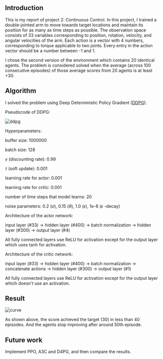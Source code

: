 ## Introduction

This is my report of project 2: Continuous Control. In this project, I trained a double-jointed arm to move towards target locations and maintain its position for as many as time steps as possible.  The observation space consists of 33 variables corresponding to position, rotation, velocity, and angular velocities of the arm. Each action is a vector with 4 numbers, corresponding to torque applicable to two joints. Every entry in the action vector should be a number between -1 and 1. 

I chose the second version of the environment which contains 20 identical agents. The problem is considered solved when the average (across 100 consecutive episodes) of those average scores from 20 agents is at least +30. 

## Algorithm

I solved the problem using Deep Deterministic Policy Gradient ([DDPG]( https://arxiv.org/abs/1509.02971 )).

Pseudocode of DDPG:

![ddpg](F:\DRLND\deep-reinforcement-learning\p2_continuous-control\DRLND_P2_Continuous-Control\pic\ddpg.png)

Hyperparameters:

buffer size: 1000000

batch size: 128

$\gamma$ (discounting rate): 0.99

$\tau$ (soft update): 0.001

learning rate for actor: 0.001

learning rate for critic: 0.001

number of time steps that model learns: 20

noise parameters: 0.2 ($\sigma$), 0.15 ($\theta$), 1.0 ($\epsilon$), 1e-6 ($\epsilon$ -decay)



Architecture of the actor network:

input layer (#33) -> hidden layer (#400) -> batch normalization -> hidden layer (#300) -> output layer (#4)

All fully connected layers use ReLU for activation except for the output layer which uses tanh for activation.



Architecture of the critic network:

input layer (#33) -> hidden layer (#400)  -> batch normalization ->  concatenate actions -> hidden layer (#300) -> output layer (#1)

All fully connected layers use ReLU for activation except for the output layer which doesn't use an  activation.

## Result

![curve](F:\DRLND\deep-reinforcement-learning\p2_continuous-control\DRLND_P2_Continuous-Control\pic\curve_20.png)

As shown above, the score achieved the target (30) in less than 40 episodes. And the agents stop improving after around 50th episode.

## Future work

Implement PPO, A3C and D4PG, and then compare the results.

